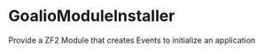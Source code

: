 GoalioModuleInstaller
=====================

Provide a ZF2 Module that creates Events to initialize an application

